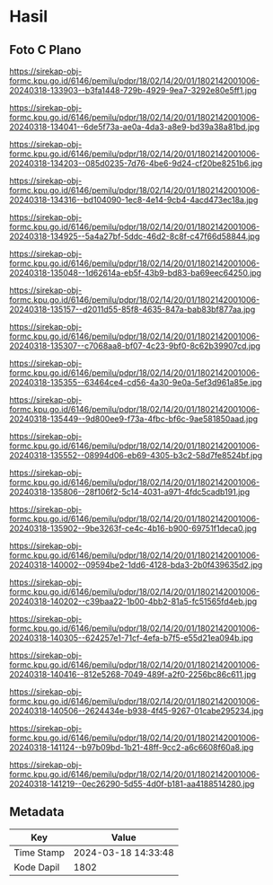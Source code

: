 # Hasil

## Foto C Plano

https://sirekap-obj-formc.kpu.go.id/6146/pemilu/pdpr/18/02/14/20/01/1802142001006-20240318-133903--b3fa1448-729b-4929-9ea7-3292e80e5ff1.jpg

https://sirekap-obj-formc.kpu.go.id/6146/pemilu/pdpr/18/02/14/20/01/1802142001006-20240318-134041--6de5f73a-ae0a-4da3-a8e9-bd39a38a81bd.jpg

https://sirekap-obj-formc.kpu.go.id/6146/pemilu/pdpr/18/02/14/20/01/1802142001006-20240318-134203--085d0235-7d76-4be6-9d24-cf20be8251b6.jpg

https://sirekap-obj-formc.kpu.go.id/6146/pemilu/pdpr/18/02/14/20/01/1802142001006-20240318-134316--bd104090-1ec8-4e14-9cb4-4acd473ec18a.jpg

https://sirekap-obj-formc.kpu.go.id/6146/pemilu/pdpr/18/02/14/20/01/1802142001006-20240318-134925--5a4a27bf-5ddc-46d2-8c8f-c47f66d58844.jpg

https://sirekap-obj-formc.kpu.go.id/6146/pemilu/pdpr/18/02/14/20/01/1802142001006-20240318-135048--1d62614a-eb5f-43b9-bd83-ba69eec64250.jpg

https://sirekap-obj-formc.kpu.go.id/6146/pemilu/pdpr/18/02/14/20/01/1802142001006-20240318-135157--d2011d55-85f8-4635-847a-bab83bf877aa.jpg

https://sirekap-obj-formc.kpu.go.id/6146/pemilu/pdpr/18/02/14/20/01/1802142001006-20240318-135307--c7068aa8-bf07-4c23-9bf0-8c62b39907cd.jpg

https://sirekap-obj-formc.kpu.go.id/6146/pemilu/pdpr/18/02/14/20/01/1802142001006-20240318-135355--63464ce4-cd56-4a30-9e0a-5ef3d961a85e.jpg

https://sirekap-obj-formc.kpu.go.id/6146/pemilu/pdpr/18/02/14/20/01/1802142001006-20240318-135449--9d800ee9-f73a-4fbc-bf6c-9ae581850aad.jpg

https://sirekap-obj-formc.kpu.go.id/6146/pemilu/pdpr/18/02/14/20/01/1802142001006-20240318-135552--08994d06-eb69-4305-b3c2-58d7fe8524bf.jpg

https://sirekap-obj-formc.kpu.go.id/6146/pemilu/pdpr/18/02/14/20/01/1802142001006-20240318-135806--28f106f2-5c14-4031-a971-4fdc5cadb191.jpg

https://sirekap-obj-formc.kpu.go.id/6146/pemilu/pdpr/18/02/14/20/01/1802142001006-20240318-135902--9be3263f-ce4c-4b16-b900-69751f1deca0.jpg

https://sirekap-obj-formc.kpu.go.id/6146/pemilu/pdpr/18/02/14/20/01/1802142001006-20240318-140002--09594be2-1dd6-4128-bda3-2b0f439635d2.jpg

https://sirekap-obj-formc.kpu.go.id/6146/pemilu/pdpr/18/02/14/20/01/1802142001006-20240318-140202--c39baa22-1b00-4bb2-81a5-fc51565fd4eb.jpg

https://sirekap-obj-formc.kpu.go.id/6146/pemilu/pdpr/18/02/14/20/01/1802142001006-20240318-140305--624257e1-71cf-4efa-b7f5-e55d21ea094b.jpg

https://sirekap-obj-formc.kpu.go.id/6146/pemilu/pdpr/18/02/14/20/01/1802142001006-20240318-140416--812e5268-7049-489f-a2f0-2256bc86c611.jpg

https://sirekap-obj-formc.kpu.go.id/6146/pemilu/pdpr/18/02/14/20/01/1802142001006-20240318-140506--2624434e-b938-4f45-9267-01cabe295234.jpg

https://sirekap-obj-formc.kpu.go.id/6146/pemilu/pdpr/18/02/14/20/01/1802142001006-20240318-141124--b97b09bd-1b21-48ff-9cc2-a6c6608f60a8.jpg

https://sirekap-obj-formc.kpu.go.id/6146/pemilu/pdpr/18/02/14/20/01/1802142001006-20240318-141219--0ec26290-5d55-4d0f-b181-aa4188514280.jpg


## Metadata

| Key        | Value               |
| ---------- | ------------------- |
| Time Stamp | 2024-03-18 14:33:48 |
| Kode Dapil | 1802                |



